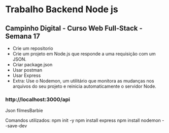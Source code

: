 # Trabalho Backend Node js 
## Campinho Digital - Curso Web Full-Stack - Semana 17


- Crie um repositorio 
- Crie um projeto em Node.js que responde a uma requisição com um JSON.
- Criar package.json
- Usar postman 
- Usar Express 
- Extra: Use o Nodemon, um utilitário que monitora as mudanças nos arquivos do seu projeto e reinicia automaticamente o servidor Node.

### http://localhost:3000/api
Json filmesBarbie

Comandos utilizados:
 npm init -y
 npm install express
 npm install nodemon --save-dev
